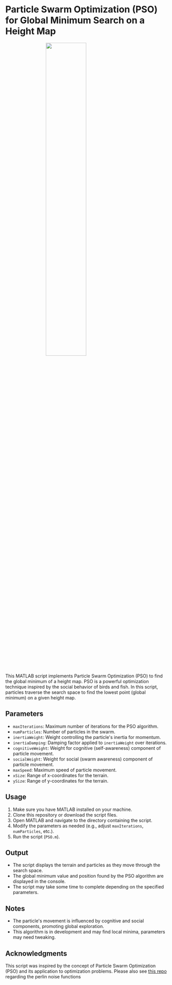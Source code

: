 # Particle Swarm Optimization (PSO) for Global Minimum Search on a Height Map

<img src="https://github.com/James-Bray19/Particle-Swarm-Optimisation/assets/47334864/984c8ade-95ad-437e-b0d2-7e5fced9e09c" style="display: block; margin: auto; width: 50%;" />

This MATLAB script implements Particle Swarm Optimization (PSO) to find the global minimum of a height map. PSO is a powerful optimization technique inspired by the social behavior of birds and fish. In this script, particles traverse the search space to find the lowest point (global minimum) on a given height map.

## Parameters

- `maxIterations`: Maximum number of iterations for the PSO algorithm.
- `numParticles`: Number of particles in the swarm.
- `inertiaWeight`: Weight controlling the particle's inertia for momentum.
- `inertiaDamping`: Damping factor applied to `inertiaWeight` over iterations.
- `cognitiveWeight`: Weight for cognitive (self-awareness) component of particle movement.
- `socialWeight`: Weight for social (swarm awareness) component of particle movement.
- `maxSpeed`: Maximum speed of particle movement.
- `xSize`: Range of x-coordinates for the terrain.
- `ySize`: Range of y-coordinates for the terrain.

## Usage

1. Make sure you have MATLAB installed on your machine.
2. Clone this repository or download the script files.
3. Open MATLAB and navigate to the directory containing the script.
4. Modify the parameters as needed (e.g., adjust `maxIterations`, `numParticles`, etc.).
5. Run the script (`PSO.m`).

## Output

- The script displays the terrain and particles as they move through the search space.
- The global minimum value and position found by the PSO algorithm are displayed in the console.
- The script may take some time to complete depending on the specified parameters.

## Notes

- The particle's movement is influenced by cognitive and social components, promoting global exploration.
- This algorithm is in development and may find local minima, parameters may need tweaking.

## Acknowledgments

This script was inspired by the concept of Particle Swarm Optimization (PSO) and its application to optimization problems.
Please also see [this repo](https://github.com/rej55/MATLAB_TerrainGeneration.git) regarding the perlin noise functions
